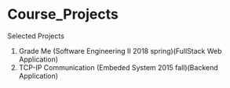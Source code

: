 # Course_Projects
Selected Projects
1. Grade Me (Software Engineering II 2018 spring)(FullStack Web Application)
2. TCP-IP Communication (Embeded System 2015 fall)(Backend Application)
